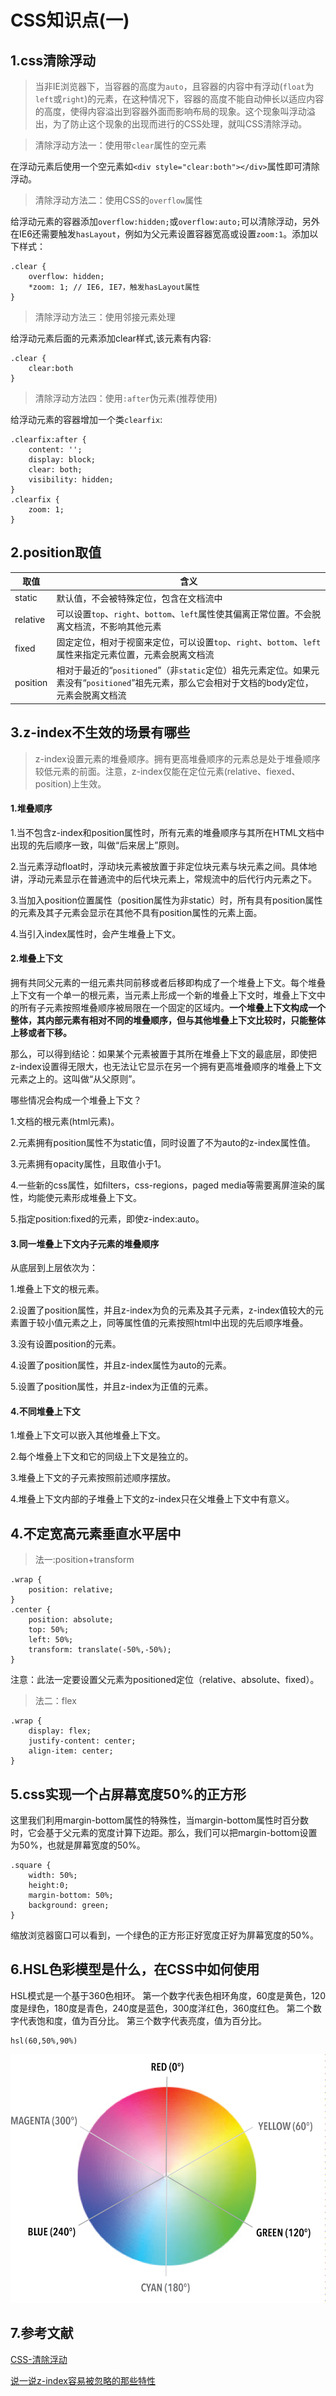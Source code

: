 # CSS知识点(一)

## 1.css清除浮动

> 当非IE浏览器下，当容器的高度为`auto`，且容器的内容中有浮动(`float`为`left`或`right`)的元素，在这种情况下，容器的高度不能自动伸长以适应内容的高度，使得内容溢出到容器外面而影响布局的现象。这个现象叫浮动溢出，为了防止这个现象的出现而进行的CSS处理，就叫CSS清除浮动。

> 清除浮动方法一：使用带`clear`属性的空元素

在浮动元素后使用一个空元素如`<div style="clear:both"></div>`属性即可清除浮动。

> 清除浮动方法二：使用CSS的`overflow`属性

给浮动元素的容器添加`overflow:hidden;`或`overflow:auto;`可以清除浮动，另外在IE6还需要触发`hasLayout`，例如为父元素设置容器宽高或设置`zoom:1`。添加以下样式：

```
.clear {
    overflow: hidden;
    *zoom: 1; // IE6, IE7，触发hasLayout属性
}
```

> 清除浮动方法三：使用邻接元素处理

给浮动元素后面的元素添加clear样式,该元素有内容:

```
.clear {
    clear:both
}
```

> 清除浮动方法四：使用`:after`伪元素(推荐使用)

给浮动元素的容器增加一个类`clearfix`:

```
.clearfix:after {
    content: '';
    display: block;
    clear: both;
    visibility: hidden;
}
.clearfix {
    zoom: 1;
}
```

## 2.position取值

|取值|含义|
|---|---|
|static|默认值，不会被特殊定位，包含在文档流中|
|relative|可以设置`top`、`right`、`bottom`、`left`属性使其偏离正常位置。不会脱离文档流，不影响其他元素|
|fixed|固定定位，相对于视窗来定位，可以设置`top`、`right`、`bottom`、`left`属性来指定元素位置，元素会脱离文档流|
|position|相对于最近的“`positioned`”（非`static`定位）祖先元素定位。如果元素没有“`positioned`”祖先元素，那么它会相对于文档的body定位，元素会脱离文档流|


## 3.z-index不生效的场景有哪些 

> z-index设置元素的堆叠顺序。拥有更高堆叠顺序的元素总是处于堆叠顺序较低元素的前面。注意，z-index仅能在定位元素(relative、fiexed、position)上生效。

#### 1.堆叠顺序

1.当不包含z-index和position属性时，所有元素的堆叠顺序与其所在HTML文档中出现的先后顺序一致，叫做“后来居上”原则。

2.当元素浮动float时，浮动块元素被放置于非定位块元素与块元素之间。具体地讲，浮动元素显示在普通流中的后代块元素上，常规流中的后代行内元素之下。

3.当加入position位置属性（position属性为非static）时，所有具有position属性的元素及其子元素会显示在其他不具有position属性的元素上面。

4.当引入index属性时，会产生堆叠上下文。

#### 2.堆叠上下文

拥有共同父元素的一组元素共同前移或者后移即构成了一个堆叠上下文。每个堆叠上下文有一个单一的根元素，当元素上形成一个新的堆叠上下文时，堆叠上下文中的所有子元素按照堆叠顺序被局限在一个固定的区域内。**一个堆叠上下文构成一个整体，其内部元素有相对不同的堆叠顺序，但与其他堆叠上下文比较时，只能整体上移或者下移。**

那么，可以得到结论：如果某个元素被置于其所在堆叠上下文的最底层，即使把z-index设置得无限大，也无法让它显示在另一个拥有更高堆叠顺序的堆叠上下文元素之上的。这叫做“从父原则”。

哪些情况会构成一个堆叠上下文？

1.文档的根元素(html元素)。

2.元素拥有position属性不为static值，同时设置了不为auto的z-index属性值。

3.元素拥有opacity属性，且取值小于1。

4.一些新的css属性，如filters，css-regions，paged media等需要离屏渲染的属性，均能使元素形成堆叠上下文。

5.指定position:fixed的元素，即使z-index:auto。

#### 3.同一堆叠上下文内子元素的堆叠顺序

从底层到上层依次为：

1.堆叠上下文的根元素。

2.设置了position属性，并且z-index为负的元素及其子元素，z-index值较大的元素置于较小值元素之上，同等属性值的元素按照html中出现的先后顺序堆叠。

3.没有设置position的元素。

4.设置了position属性，并且z-index属性为auto的元素。

5.设置了position属性，并且z-index为正值的元素。

#### 4.不同堆叠上下文

1.堆叠上下文可以嵌入其他堆叠上下文。

2.每个堆叠上下文和它的同级上下文是独立的。

3.堆叠上下文的子元素按照前述顺序摆放。

4.堆叠上下文内部的子堆叠上下文的z-index只在父堆叠上下文中有意义。

## 4.不定宽高元素垂直水平居中

> 法一:position+transform

```
.wrap {
    position: relative;
}
.center {
    position: absolute;
    top: 50%;
    left: 50%;
    transform: translate(-50%,-50%);
}
```
注意：此法一定要设置父元素为positioned定位（relative、absolute、fixed）。

> 法二：flex

```
.wrap {
    display: flex;
    justify-content: center;
    align-item: center;
}
```

## 5.css实现一个占屏幕宽度50%的正方形

这里我们利用margin-bottom属性的特殊性，当margin-bottom属性时百分数时，它会基于父元素的宽度计算下边距。那么，我们可以把margin-bottom设置为50%，也就是屏幕宽度的50%。

```
.square {
    width: 50%;
    height:0;
    margin-bottom: 50%;
    background: green;
}
```

缩放浏览器窗口可以看到，一个绿色的正方形正好宽度正好为屏幕宽度的50%。

## 6.HSL色彩模型是什么，在CSS中如何使用

HSL模式是一个基于360色相环。
第一个数字代表色相环角度，60度是黄色，120度是绿色，180度是青色，240度是蓝色，300度洋红色，360度红色。
第二个数字代表饱和度，值为百分比。
第三个数字代表亮度，值为百分比。

```
hsl(60,50%,90%)
```
![hsl](../image/hsl.png)

## 7.参考文献

[CSS-清除浮动](https://segmentfault.com/a/1190000004865198)

[说一说z-index容易被忽略的那些特性](https://cloud.tencent.com/developer/article/1009694)